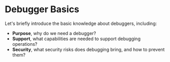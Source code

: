 # Debugger Basics

Let's briefly introduce the basic knowledge about debuggers, including:

- **Purpose**, why do we need a debugger?
- **Support**, what capabilities are needed to support debugging operations?
- **Security**, what security risks does debugging bring, and how to prevent them?

